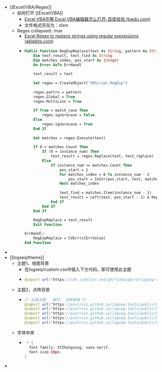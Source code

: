 - [[Excel/VBA/Regex]]
	- 如何打开 [[Excel/VBA]]
		- [Excel VBA在哪 Excel VBA编辑器怎么打开-百度经验 (baidu.com)](https://jingyan.baidu.com/article/3f16e0031075a02590c1034e.html)
		- 文件格式另存为：xlsm
	- Regex
	  collapsed:: true
		- [Excel Regex to replace strings using regular expressions (ablebits.com)](https://www.ablebits.com/office-addins-blog/excel-regex-replace/)
		- ```vb
		  Public Function RegExpReplace(text As String, pattern As String, text_replace As String, Optional instance_num As Integer = 0, Optional match_case As Boolean = True) As String
		      Dim text_result, text_find As String
		      Dim matches_index, pos_start As Integer
		      On Error GoTo ErrHandl
		      
		      text_result = text
		      
		      Set regex = CreateObject("VBScript.RegExp")
		      
		      regex.pattrn = pattern
		      regex.Global = True
		      regex.MultiLine = True
		      
		      If True = match_case Then
		          regex.ignorecase = False
		      Else
		          regex.ignorecase = True
		      End If
		      
		      Set matches = regex.Execute(text)
		          
		      If 0 < matches.Count Then
		          If (0 = instance_num) Then
		              text_result = regex.Replace(text, text_replace)
		          Else
		              If instance_num <= matches.Count Then
		                  pos_start = 1
		                  For matches_index = 0 To instance_num - 2
		                      pos_start = InStr(pos_start, text, matches.Item(matches_index), vbBinaryCompare) + Len(matches.Item(matches_index))
		                  Next matches_index
		                  
		                  text_find = matches.Item(instance_num - 1)
		                  text_result = Left(text, pos_start - 1) & Replace(text, text_find, text_replace, pos_start, 1, vbBinaryCompare)
		              End If
		          End If
		      End If
		      
		      RegExpReplace = text_result
		      Exit Function
		  
		  ErrHandl:
		      RegExpReplace = CVErr(xlErrValue)
		  End Function
		  
		  ```
-
- [[logseq/theme]]
	- 主题1，地图背景
		- 在logseq/custom.css中插入下方代码，即可使用此主题
		- ```java
		  @import url('https://cdn.jsdelivr.net/gh/fishpigbird/logseq-clean-themes@main/bg.css');
		  ```
	- 主题2，点阵背景
		- ```java
		  /* 白黑主题   绿字， 点阵背景 */
		  @import url('https://piotrsss.github.io/logseq-tools/public/bujo-css/main.css');
		  @import url('https://piotrsss.github.io/logseq-tools/public/bujo-css/dark-black.css');
		  @import url('https://piotrsss.github.io/logseq-tools/public/bujo-css/dark-black-dots.css');
		  @import url('https://piotrsss.github.io/logseq-tools/public/bujo-css/light-white.css');
		  @import url('https://piotrsss.github.io/logseq-tools/public/bujo-css/light-white-dots.css');
		  
		  ```
	- 字体中宋
		- ```java
		   * {
		    font-family: STZhongsong, sans-serif;
		    font-size:19px;
		  }
		  ```
-